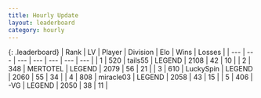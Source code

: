 ```yaml
---
title: Hourly Update
layout: leaderboard
category: hourly
---
```


{: .leaderboard}
| Rank | LV | Player | Division | Elo | Wins | Losses |
| --- | --- | --- | --- | --- | --- | --- |
| <span data-change="0">1</span> | 520 | <span title="ID: 170123">tails55</span> | LEGEND | <span data-change="7">2108</span> | <span data-change="1">42</span> | <span data-change="0">10</span> |
| <span data-change="1">2</span> | 348 | <span title="ID: 398821">MERTOTEL</span> | LEGEND | <span data-change="0">2079</span> | <span data-change="0">56</span> | <span data-change="0">21</span> |
| <span data-change="4">3</span> | 610 | <span title="ID: 498412">LuckySpin</span> | LEGEND | <span data-change="20">2060</span> | <span data-change="2">55</span> | <span data-change="0">34</span> |
| <span data-change="0">4</span> | 808 | <span title="ID: 416373">miracle03</span> | LEGEND | <span data-change="-10">2058</span> | <span data-change="0">43</span> | <span data-change="1">15</span> |
| <span data-change="0">5</span> | 406 | <span title="ID: 92077">-VG</span> | LEGEND | <span data-change="0">2050</span> | <span data-change="0">38</span> | <span data-change="0">11</span> |
